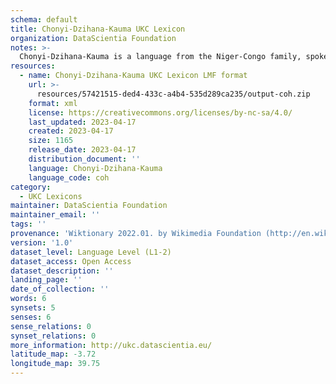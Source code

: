 ```yaml
---
schema: default
title: Chonyi-Dzihana-Kauma UKC Lexicon
organization: DataScientia Foundation
notes: >-
  Chonyi-Dzihana-Kauma is a language from the Niger-Congo family, spoken in Africa. The UKC Lexicon of Chonyi-Dzihana-Kauma is represented as a lexico-semantic network. It consists of words, word senses, synsets, as well as sense-level and synset-level relationships.
resources:
  - name: Chonyi-Dzihana-Kauma UKC Lexicon LMF format
    url: >-
      resources/57421515-ded4-433c-a4b4-535d289ca235/output-coh.zip
    format: xml
    license: https://creativecommons.org/licenses/by-nc-sa/4.0/
    last_updated: 2023-04-17
    created: 2023-04-17
    size: 1165
    release_date: 2023-04-17
    distribution_document: ''
    language: Chonyi-Dzihana-Kauma
    language_code: coh
category:
  - UKC Lexicons
maintainer: DataScientia Foundation
maintainer_email: ''
tags: ''
provenance: 'Wiktionary 2022.01. by Wikimedia Foundation (http://en.wiktionary.org); Princeton WordNet 2.1 by Princeton University (https://wordnet.princeton.edu)'
version: '1.0'
dataset_level: Language Level (L1-2)
dataset_access: Open Access
dataset_description: ''
landing_page: ''
date_of_collection: ''
words: 6
synsets: 5
senses: 6
sense_relations: 0
synset_relations: 0
more_information: http://ukc.datascientia.eu/
latitude_map: -3.72
longitude_map: 39.75
---
```


